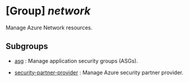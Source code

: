 # [Group] _network_

Manage Azure Network resources.

## Subgroups

- [asg](/Commands/network/asg/readme.md)
: Manage application security groups (ASGs).

- [security-partner-provider](/Commands/network/security-partner-provider/readme.md)
: Manage Azure security partner provider.
